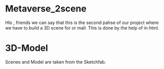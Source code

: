 # Metaverse_2scene

Hlo , friends we can say that this is the second pahse of our project where we have to build a 3D scene for or mall.
This is done by the help of <aframe> in html.

# 3D-Model
Scenes and Model are taken from the Sketchfab.
